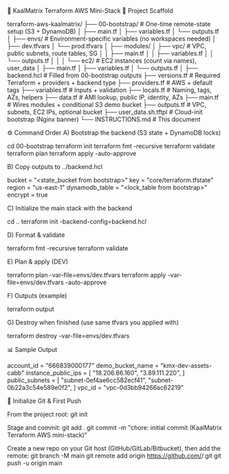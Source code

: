 🧩 KaalMatrix Terraform AWS Mini-Stack
📁 Project Scaffold

terraform-aws-kaalmatrix/
├── 00-bootstrap/                   # One-time remote-state setup (S3 + DynamoDB)
│   ├── main.tf
│   ├── variables.tf
│   └── outputs.tf
│
├── envs/                           # Environment-specific variables (no workspaces needed)
│   ├── dev.tfvars
│   └── prod.tfvars
│
├── modules/
│   ├── vpc/                        # VPC, public subnets, route tables, SG
│   │   ├── main.tf
│   │   ├── variables.tf
│   │   └── outputs.tf
│   │
│   └── ec2/                        # EC2 instances (count via names), user_data
│       ├── main.tf
│       ├── variables.tf
│       └── outputs.tf
│
├── backend.hcl                     # Filled from 00-bootstrap outputs
├── versions.tf                     # Required Terraform + providers + backend type
├── providers.tf                    # AWS + default tags
├── variables.tf                    # Inputs + validation
├── locals.tf                       # Naming, tags, AZs, helpers
├── data.tf                         # AMI lookup, public IP, identity, AZs
├── main.tf                         # Wires modules + conditional S3 demo bucket
├── outputs.tf                      # VPC, subnets, EC2 IPs, optional bucket
├── user_data.sh.tftpl              # Cloud-init bootstrap (Nginx banner)
└── INSTRUCTIONS.md                 # This document


⚙️ Command Order
A) Bootstrap the backend (S3 state + DynamoDB locks)

cd 00-bootstrap
terraform init
terraform fmt -recursive
terraform validate
terraform plan
terraform apply -auto-approve

B) Copy outputs to ../backend.hcl

bucket = "<state_bucket from bootstrap>"
key = "core/terraform.tfstate"
region = "us-east-1"
dynamodb_table = "<lock_table from bootstrap>"
encrypt = true

C) Initialize the main stack with the backend

cd ..
terraform init -backend-config=backend.hcl

D) Format & validate

terraform fmt -recursive
terraform validate

E) Plan & apply (DEV)

terraform plan -var-file=envs/dev.tfvars
terraform apply -var-file=envs/dev.tfvars -auto-approve

F) Outputs (example)

terraform output

G) Destroy when finished (use same tfvars you applied with)

terraform destroy -var-file=envs/dev.tfvars

📊 Sample Output

account_id = "666839000177"
demo_bucket_name = "kmx-dev-assets-cabb"
instance_public_ips = [
"18.206.86.160",
"3.89.111.220",
]
public_subnets = [
"subnet-0ef4ae6cc582ecf41",
"subnet-0b22a3c54e589e0f2",
]
vpc_id = "vpc-0d3bb94266ac62219"

🧠 Initialize Git & First Push

From the project root:
git init

Stage and commit:
git add .
git commit -m "chore: initial commit (KaalMatrix Terraform AWS mini-stack)"

Create a new repo on your Git host (GitHub/GitLab/Bitbucket), then add the remote:
git branch -M main
git remote add origin https://github.com/<your-user>/<your-repo>.git
git push -u origin main
